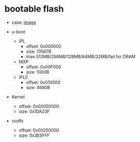 # bootable flash

- case: [image](openipc-ssc325-lite-8mb.bin)

- u-boot
  - IPL
    - offset: 0x000000
    - size: 13567B
    - tries 512MB/256MB/128MB/64MB/32MB/fail for DRAM
  - MXP
    - offset: 0x00F000
    - size: 1000B
  - IPLC
    - offset: 0x010000
    - size: 4680B

- Kernel
  - offset: 0x00050000
  - size: 0x1DA23F

- rootfs
  - offset: 0x00250000
  - size: 0x3E5FFF
